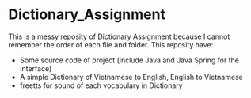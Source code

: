 # Dictionary_Assignment
This is a messy reposity of Dictionary Assignment because I cannot remember the order of each file and folder.
This reposity have: 
* Some source code of project (include Java and Java Spring for the interface)
* A simple Dictionary of Vietnamese to English, English to Vietnamese
* freetts for sound of each vocabulary in Dictionary

